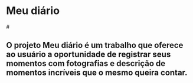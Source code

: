 # <h1>Meu diário</h1>
#<h2>O projeto Meu diário é um trabalho que oferece ao usuário a oportunidade de registrar seus momentos com fotografias e descrição de momentos incríveis que o mesmo queira contar.</h2>
